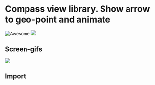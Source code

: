 Compass view library. Show arrow to geo-point and animate
==================
![Awesome](https://cdn.rawgit.com/sindresorhus/awesome/d7305f38d29fed78fa85652e3a63e154dd8e8829/media/badge.svg) [![](https://jitpack.io/v/airtriangle/Compass-View.svg)](https://jitpack.io/#airtriangle/Compass-View)

## Screen-gifs
![](https://media.giphy.com/media/l4pTlqNC8DZy9QoBW/giphy.gif)

## Import
